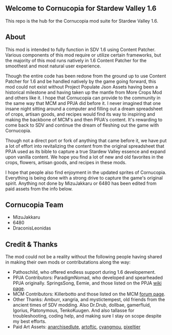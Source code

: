 ﻿## Welcome to Cornucopia for Stardew Valley 1.6

This repo is the hub for the Cornucopia mod suite for Stardew Valley 1.6.

## About
This mod is intended to fully function in SDV 1.6 using Content Patcher. Various components of this mod require or utilize certain frameworks, but the majority of this mod runs natively in 1.6 Content Patcher for the smoothest and most natural user experience.

Though the entire code has been redone from the ground up to use Content Patcher for 1.6 and be handled natively by the game going forward, this mod could not exist without Project Populate Json Assets having been a historical milestone and having taken up the mantle from More Crops Mod and others like it. I hope that Cornucopia can provide to the community in the same way that MCM and PPJA did before it. I never imagined that one insane night sitting around a computer and filling out a dream spreadsheet of crops, artisan goods, and recipes would find its way to inspiring and making the backbone of MCM's and then PPJA's content. It's rewarding to come back to SDV and continue the dream of fleshing out the game with Cornucopia.

Though not a direct port or fork of anything that came before it, we have put a lot of effort into revitalizing the content from the original spreadsheet that PPJA used as its bible to capture a true Stardew Valley essence and expand upon vanilla content. We hope you find a lot of new and old favorites in the crops, flowers, artisan goods, and recipes in these mods.

I hope that people also find enjoyment in the updated sprites of Cornucopia. Everything is being done with a strong drive to capture the game's original spirit. Anything not done by MizuJakkaru or 6480 has been edited from paid assets from the info below.

## Cornucopia Team
* MizuJakkaru
* 6480
* DraconisLeonidas  

## Credit & Thanks
The mod could not be a reality without the following people having shared in making their own mods or contributations along the way:
* Pathoschild, who offered endless support during 1.6 developement.
* PPJA Contributors: ParadigmNomad, who developed and spearheaded PPJA originally. SpringsSong, Eemie, and those listed on the PPJA [wiki page](https://github.com/paradigmnomad/PPJA/wiki/Artist-Credits).
* MCM Contributors: Killerbotto and those listed on the MCM [forum page](https://community.playstarbound.com/threads/more-crops-mod-even-more-crops-mod-updated-20-04.111944/).
* Other Thanks: Amburr, xangria, and mystictempest, old friends from the ancient times of SDV modding. Also Dr.Drub, dollbae, gamerfluid, Igorius, Platonymous, TenkoKuugen. And also tallasse for troubleshooting, coding help, and making sure I stay on scope despite my best efforts.
* Paid Art Assets: [anarchisedlute](https://anarchisedlute.itch.io/), [artoftic](https://artoftic.itch.io/), [cyangmou](https://cyangmou.itch.io/), [pixeltier](https://pixeltier.itch.io/)
